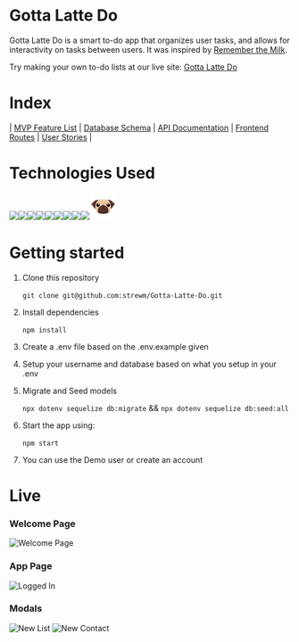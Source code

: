 # Gotta Latte Do

Gotta Latte Do is a smart to-do app that organizes user tasks, and allows for interactivity on tasks between users. It was inspired by [Remember the Milk](https://www.rememberthemilk.com/).

Try making your own to-do lists at our live site: [Gotta Latte Do](https://gotta-latte-do.herokuapp.com/)

# Index
|
[MVP Feature List](https://github.com/strewm/Gotta-Latte-Do/wiki/MVP-Feature-List) |
[Database Schema](https://github.com/strewm/Gotta-Latte-Do/wiki/Database-Schema) |
[API Documentation](https://github.com/strewm/Gotta-Latte-Do/wiki/API-Documentation) |
[Frontend Routes](https://github.com/strewm/Gotta-Latte-Do/wiki/Frontend-Routes) |
[User Stories](https://github.com/strewm/Gotta-Latte-Do/wiki/User-Stories) |


# Technologies Used
<img  src="https://cdn.jsdelivr.net/gh/devicons/devicon/icons/javascript/javascript-original.svg"  height=40/><img src="https://cdn.jsdelivr.net/gh/devicons/devicon/icons/nodejs/nodejs-plain-wordmark.svg" height=40/><img src="https://cdn.jsdelivr.net/gh/devicons/devicon/icons/express/express-original-wordmark.svg" height=50/><img  src="https://cdn.jsdelivr.net/gh/devicons/devicon/icons/postgresql/postgresql-original.svg"  height=40/><img  src="https://cdn.jsdelivr.net/gh/devicons/devicon/icons/sequelize/sequelize-original.svg"  height=40/><img  src="https://cdn.jsdelivr.net/gh/devicons/devicon/icons/css3/css3-original.svg"  height=40/><img  src="https://cdn.jsdelivr.net/gh/devicons/devicon/icons/html5/html5-original.svg"  height=40/><img  src="https://cdn.jsdelivr.net/gh/devicons/devicon/icons/git/git-original.svg"  height=40/><img  src="https://cdn.jsdelivr.net/gh/devicons/devicon/icons/vscode/vscode-original.svg"  height=40/>![Pug](./images/readme/pug-icon.png)






# Getting started

1. Clone this repository

   ```git clone git@github.com:strewm/Gotta-Latte-Do.git```

2. Install dependencies

    ```npm install```

3.  Create a .env file based on the .env.example given

4.  Setup your username and database based on what you setup in your .env

5. Migrate and Seed models

    ```npx dotenv sequelize db:migrate``` &&
    ```npx dotenv sequelize db:seed:all```

6. Start the app using:

	```npm start```


7. You can use the Demo user or create an account


# Live


### Welcome Page


![Welcome Page](./images/readme/welcomepage.png)

### App Page


![Logged In](./images/readme/frontpage.png)

### Modals
![New List](./images/readme/listmodal.png)
![New Contact](./images/readme/contactmodal.png)


